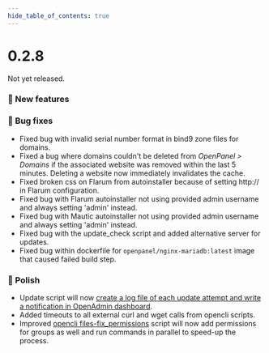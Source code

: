 ```yaml
--- 
hide_table_of_contents: true
---
```


# 0.2.8

Not yet released.

### 🚀 New features

### 🐛 Bug fixes
- Fixed bug with invalid serial number format in bind9 zone files for domains.
- Fixed a bug where domains couldn't be deleted from *OpenPanel > Domains* if the associated website was removed within the last 5 minutes. Deleting a website now immediately invalidates the cache.
- Fixed broken css on Flarum from autoinstaller because of setting http:// in Flarum configuration.
- Fixed bug with Flarum autoinstaller not using provided admin username and always setting 'admin' instead.
- Fixed bug with Mautic autoinstaller not using provided admin username and always setting 'admin' instead.
- Fixed bug with the update_check script and added alternative server for updates.
- Fixed bug within dockerfile for `openpanel/nginx-mariadb:latest` image that caused failed build step.


### 💅 Polish
- Update script will now [create a log file of each update attempt and write a notification in OpenAdmin dashboard](https://i.postimg.cc/sXvkNFKv/2024-08-30-20-33.png).
- Added timeouts to all external curl and wget calls from opencli scripts.
- Improved [opencli files-fix_permissions](https://dev.openpanel.com/cli/files.html#Fix-Permissions) script will now add permissions for groups as well and run commands in parallel to speed-up the process.
